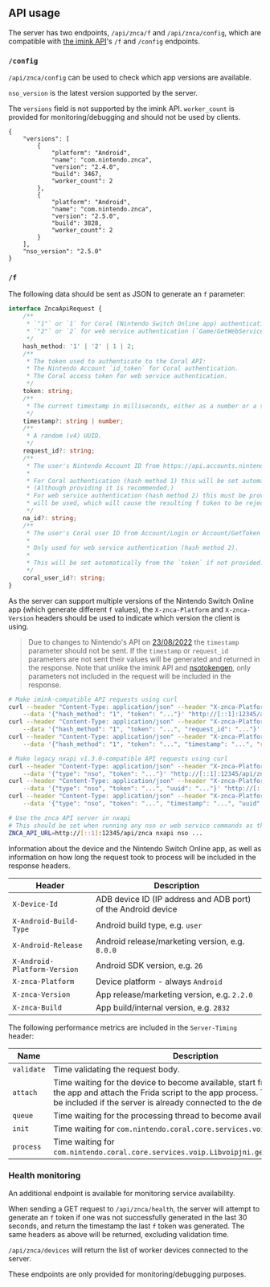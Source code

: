 API usage
---

The server has two endpoints, `/api/znca/f` and `/api/znca/config`, which are compatible with [the imink API](https://github.com/JoneWang/imink/wiki/imink-API-Documentation)'s `/f` and `/config` endpoints.

### `/config`

`/api/znca/config` can be used to check which app versions are available.

`nso_version` is the latest version supported by the server.

The `versions` field is not supported by the imink API. `worker_count` is provided for monitoring/debugging and should not be used by clients.

```jsonc
{
    "versions": [
        {
            "platform": "Android",
            "name": "com.nintendo.znca",
            "version": "2.4.0",
            "build": 3467,
            "worker_count": 2
        },
        {
            "platform": "Android",
            "name": "com.nintendo.znca",
            "version": "2.5.0",
            "build": 3828,
            "worker_count": 2
        }
    ],
    "nso_version": "2.5.0"
}
```

### `/f`

The following data should be sent as JSON to generate an `f` parameter:

```ts
interface ZncaApiRequest {
    /**
     * `"1"` or `1` for Coral (Nintendo Switch Online app) authentication (`Account/Login` and `Account/GetToken`).
     * `"2"` or `2` for web service authentication (`Game/GetWebServiceToken`).
     */
    hash_method: '1' | '2' | 1 | 2;
    /**
     * The token used to authenticate to the Coral API:
     * The Nintendo Account `id_token` for Coral authentication.
     * The Coral access token for web service authentication.
     */
    token: string;
    /**
     * The current timestamp in milliseconds, either as a number or a string.
     */
    timestamp?: string | number;
    /**
     * A random (v4) UUID.
     */
    request_id?: string;
    /**
     * The user's Nintendo Account ID from https://api.accounts.nintendo.com/2.0.0/users/me (`id`).
     *
     * For Coral authentication (hash method 1) this will be set automatically from the `token` if not provided.
     * (Although providing it is recommended.)
     * For web service authentication (hash method 2) this must be provided. If it is not provided an empty string
     * will be used, which will cause the resulting f token to be rejected if/when Nintendo starts validating this.
     */
    na_id?: string;
    /**
     * The user's Coral user ID from Account/Login or Account/GetToken (`result.user.id`).
     *
     * Only used for web service authentication (hash method 2).
     *
     * This will be set automatically from the `token` if not provided. (Providing it is recommended.)
     */
    coral_user_id?: string;
}
```

As the server can support multiple versions of the Nintendo Switch Online app (which generate different `f` values), the `X-znca-Platform` and `X-znca-Version` headers should be used to indicate which version the client is using.

> Due to changes to Nintendo's API on [23/08/2022](https://github.com/samuelthomas2774/nxapi/discussions/10#discussioncomment-3464443) the `timestamp` parameter should not be sent. If the `timestamp` or `request_id` parameters are not sent their values will be generated and returned in the response. Note that unlike the imink API and [nsotokengen](https://github.com/clovervidia/nsotokengen), only parameters not included in the request will be included in the response.

```sh
# Make imink-compatible API requests using curl
curl --header "Content-Type: application/json" --header "X-znca-Platform: Android" --header "X-znca-Version: 2.4.0" \
    --data '{"hash_method": "1", "token": "..."}' "http://[::1]:12345/api/znca/f"
curl --header "Content-Type: application/json" --header "X-znca-Platform: Android" --header "X-znca-Version: 2.4.0" \
    --data '{"hash_method": "1", "token": "...", "request_id": "..."}' "http://[::1]:12345/api/znca/f"
curl --header "Content-Type: application/json" --header "X-znca-Platform: Android" --header "X-znca-Version: 2.4.0" \
    --data '{"hash_method": "1", "token": "...", "timestamp": "...", "request_id": "..."}' "http://[::1]:12345/api/znca/f"

# Make legacy nxapi v1.3.0-compatible API requests using curl
curl --header "Content-Type: application/json" --header "X-znca-Platform: Android" --header "X-znca-Version: 2.4.0" \
    --data '{"type": "nso", "token": "..."}' "http://[::1]:12345/api/znca/f"
curl --header "Content-Type: application/json" --header "X-znca-Platform: Android" --header "X-znca-Version: 2.4.0" \
    --data '{"type": "nso", "token": "...", "uuid": "..."}' "http://[::1]:12345/api/znca/f"
curl --header "Content-Type: application/json" --header "X-znca-Platform: Android" --header "X-znca-Version: 2.4.0" \
    --data '{"type": "nso", "token": "...", "timestamp": "...", "uuid": "..."}' "http://[::1]:12345/api/znca/f"

# Use the znca API server in nxapi
# This should be set when running any nso or web service commands as the access token will be refreshed automatically when it expires
ZNCA_API_URL=http://[::1]:12345/api/znca nxapi nso ...
```

Information about the device and the Nintendo Switch Online app, as well as information on how long the request took to process will be included in the response headers.

Header                          | Description
--------------------------------|------------------
`X-Device-Id`                   | ADB device ID (IP address and ADB port) of the Android device
`X-Android-Build-Type`          | Android build type, e.g. `user`
`X-Android-Release`             | Android release/marketing version, e.g. `8.0.0`
`X-Android-Platform-Version`    | Android SDK version, e.g. `26`
`X-znca-Platform`               | Device platform - always `Android`
`X-znca-Version`                | App release/marketing version, e.g. `2.2.0`
`X-znca-Build`                  | App build/internal version, e.g. `2832`

The following performance metrics are included in the `Server-Timing` header:

Name        | Description
------------|------------------
`validate`  | Time validating the request body.
`attach`    | Time waiting for the device to become available, start frida-server, start the app and attach the Frida script to the app process. This metric will not be included if the server is already connected to the device.
`queue`     | Time waiting for the processing thread to become available.
`init`      | Time waiting for `com.nintendo.coral.core.services.voip.Libvoipjni.init`.
`process`   | Time waiting for `com.nintendo.coral.core.services.voip.Libvoipjni.genAudioH`/`genAudioH2`.

### Health monitoring

An additional endpoint is available for monitoring service availability.

When sending a GET request to `/api/znca/health`, the server will attempt to generate an `f` token if one was not successfully generated in the last 30 seconds, and return the timestamp the last `f` token was generated. The same headers as above will be returned, excluding validation time.

`/api/znca/devices` will return the list of worker devices connected to the server.

These endpoints are only provided for monitoring/debugging purposes.
